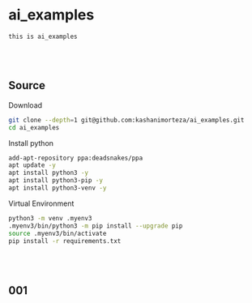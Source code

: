 # ai_examples
    this is ai_examples

<!--------------------------------------------------------------------------------- Source -->
<br><br>

## Source

<!-------------------------- Download -->
Download
```bash
git clone --depth=1 git@github.com:kashanimorteza/ai_examples.git
cd ai_examples
```
<!-------------------------- Install python -->
Install python
```bash
add-apt-repository ppa:deadsnakes/ppa
apt update -y
apt install python3 -y
apt install python3-pip -y
apt install python3-venv -y
```
<!-------------------------- Virtual Environment -->
Virtual Environment
```bash
python3 -m venv .myenv3
.myenv3/bin/python3 -m pip install --upgrade pip  
source .myenv3/bin/activate
pip install -r requirements.txt  
```


<!--------------------------------------------------------------------------------- Examples -->
<br><br>

## 001